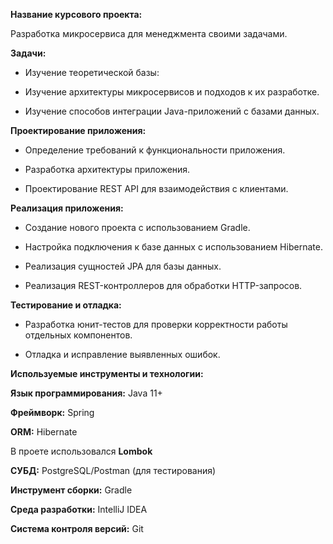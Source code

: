 **Название курсового проекта:**

Разработка микросервиса для менеджмента своими задачами.

**Задачи:**
- Изучение теоретической базы:

- Изучение архитектуры микросервисов и подходов к их разработке.

- Изучение способов интеграции Java-приложений с базами данных.

**Проектирование приложения:**

- Определение требований к функциональности приложения.

- Разработка архитектуры приложения.

- Проектирование REST API для взаимодействия с клиентами.


**Реализация приложения:**

- Создание нового проекта с использованием Gradle.

- Настройка подключения к базе данных с использованием Hibernate.

- Реализация сущностей JPA для базы данных.

- Реализация REST-контроллеров для обработки HTTP-запросов.

**Тестирование и отладка:**

- Разработка юнит-тестов для проверки корректности работы отдельных компонентов.

- Отладка и исправление выявленных ошибок.
  
**Используемые инструменты и технологии:**

**Язык программирования:** Java 11+

**Фреймворк:** Spring

**ORM:** Hibernate

В проете использовался **Lombok**

**СУБД:** PostgreSQL/Postman (для тестирования)

**Инструмент сборки:** Gradle

**Среда разработки:** IntelliJ IDEA

**Система контроля версий:** Git
